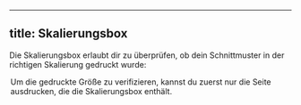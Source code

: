 ***

## title: Skalierungsbox

Die Skalierungsbox erlaubt dir zu überprüfen, ob dein Schnittmuster in der richtigen Skalierung gedruckt wurde:

<Legend part="scalebox" caption="The scale box" >

<Tip>
Um die gedruckte Größe zu verifizieren, kannst du zuerst nur die Seite ausdrucken, die die Skalierungsbox enthält.
</Tip>
